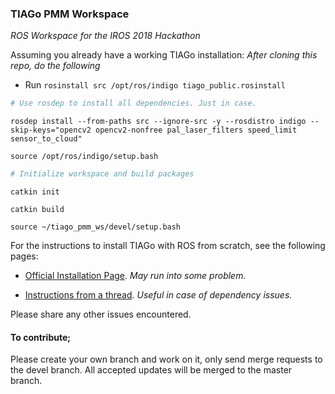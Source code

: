 ### TIAGo PMM Workspace
*ROS Workspace for the IROS 2018 Hackathon*

Assuming you already have a working TIAGo installation:
*After cloning this repo, do the following*
* Run
`rosinstall src /opt/ros/indigo tiago_public.rosinstall`

```python
# Use rosdep to install all dependencies. Just in case.
```

`rosdep install --from-paths src --ignore-src -y --rosdistro indigo --skip-keys="opencv2 opencv2-nonfree pal_laser_filters speed_limit sensor_to_cloud"`

`source /opt/ros/indigo/setup.bash`

```python
# Initialize workspace and build packages
```

`catkin init`

`catkin build`

`source ~/tiago_pmm_ws/devel/setup.bash`

For the instructions to install TIAGo with ROS from scratch, see the following pages:
* [Official Installation Page](http://wiki.ros.org/Robots/TIAGo/Tutorials/Installation/TiagoSimulation). *May run into some problem.*

* [Instructions from a thread](https://answers.ros.org/question/283875/dependency-error-while-installing-tiago/). *Useful in case of dependency issues.*

Please share any other issues encountered.

#### To contribute;
Please create your own branch and work on it, only send merge requests to the devel branch. 
All accepted updates will be merged to the master branch.
